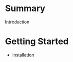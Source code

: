 # Summary

[Introduction](./introduction.md)

# Getting Started

- [Installation](./installation.md)


